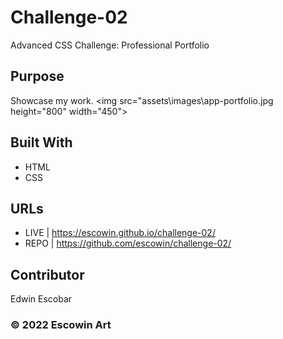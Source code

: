 # Challenge-02
Advanced CSS Challenge: Professional Portfolio

## Purpose
Showcase my work.
<img src="assets\images\app-portfolio.jpg height="800" width="450">

## Built With
* HTML
* CSS

## URLs
* LIVE | https://escowin.github.io/challenge-02/
* REPO | https://github.com/escowin/challenge-02/


## Contributor
Edwin Escobar

### &copy; 2022 Escowin Art